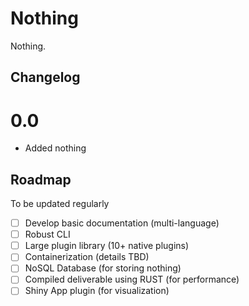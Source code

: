 # Nothing
Nothing.

## Changelog ##
# 0.0
- Added nothing

## Roadmap ##
To be updated regularly

- [ ] Develop basic documentation (multi-language)    
- [ ] Robust CLI    
- [ ] Large plugin library (10+ native plugins)
- [ ] Containerization (details TBD)
- [ ] NoSQL Database (for storing nothing)
- [ ] Compiled deliverable using RUST (for performance)
- [ ] Shiny App plugin (for visualization)
